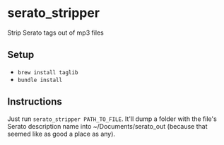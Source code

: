 serato_stripper
===============

Strip Serato tags out of mp3 files

Setup
-----
- `brew install taglib`
- `bundle install`

Instructions
------------
Just run `serato_stripper PATH_TO_FILE`. It'll dump a folder with the file's Serato description name into ~/Documents/serato_out (because that seemed like as good a place as any).
